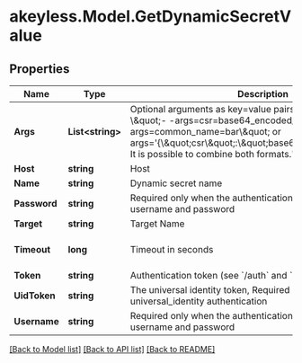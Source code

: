# akeyless.Model.GetDynamicSecretValue

## Properties

Name | Type | Description | Notes
------------ | ------------- | ------------- | -------------
**Args** | **List&lt;string&gt;** | Optional arguments as key&#x3D;value pairs or JSON strings, e.g - \\\&quot;- -args&#x3D;csr&#x3D;base64_encoded_csr - -args&#x3D;common_name&#x3D;bar\\\&quot; or args&#x3D;&#39;{\\\&quot;csr\\\&quot;:\\\&quot;base64_encoded_csr\\\&quot;}. It is possible to combine both formats.&#39; | [optional] 
**Host** | **string** | Host | [optional] 
**Name** | **string** | Dynamic secret name | 
**Password** | **string** | Required only when the authentication process requires a username and password | [optional] 
**Target** | **string** | Target Name | [optional] 
**Timeout** | **long** | Timeout in seconds | [optional] [default to 15]
**Token** | **string** | Authentication token (see &#x60;/auth&#x60; and &#x60;/configure&#x60;) | [optional] 
**UidToken** | **string** | The universal identity token, Required only for universal_identity authentication | [optional] 
**Username** | **string** | Required only when the authentication process requires a username and password | [optional] 

[[Back to Model list]](../README.md#documentation-for-models) [[Back to API list]](../README.md#documentation-for-api-endpoints) [[Back to README]](../README.md)

